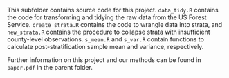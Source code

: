 This subfolder contains source code for this project. `data_tidy.R` contains the code for transforming and tidying the raw data from the US Forest Service. `create_strata.R` contains the code to wrangle data into strata, and `new_strata.R` contains the procedure to collapse strata with insufficient county-level observations. `s_mean.R` and `s_var.R` contain functions to calculate post-stratification sample mean and variance, respectively. 

Further information on this project and our methods can be found in `paper.pdf` in the parent folder.


